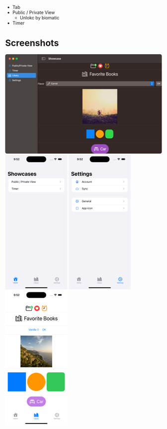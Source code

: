 - Tab
- Public / Private View
    - Unlokc by biomatic
- Timer

# Screenshots

<img src="./screenshots/1.png" width="600">

<img src="./screenshots/2.png" width="200">
<img src="./screenshots/3.png" width="200">
<img src="./screenshots/4.png" width="200">